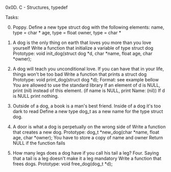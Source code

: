 0x0D. C - Structures, typedef

Tasks:

0. Poppy. 
 Define a new type struct dog with the following elements:
  name, type = char *
  age, type = float
  owner, type = char *

1. A dog is the only thing on earth that loves you more than you love yourself 
 Write a function that initialize a variable of type struct dog Prototype: void init_dog(struct dog *d, char *name, float age, char *owner);

2. A dog will teach you unconditional love. If you can have that in your life, things won't be too bad 
Write a function that prints a struct dog Prototype: void print_dog(struct dog *d); Format: see example bellow You are allowed to use the standard library If an element of d is NULL, print (nil) instead of this element. (if name is NULL, print Name: (nil)) If d is NULL print nothing.

3. Outside of a dog, a book is a man's best friend. Inside of a dog it's too dark to read 
Define a new type dog_t as a new name for the type struct dog.

4. A door is what a dog is perpetually on the wrong side of 
Write a function that creates a new dog. Prototype: dog_t *new_dog(char *name, float age, char *owner); You have to store a copy of name and owner Return NULL if the function fails

5. How many legs does a dog have if you call his tail a leg? Four. Saying that a tail is a leg doesn't make it a leg mandatory 
Write a function that frees dogs. Prototype: void free_dog(dog_t *d);
